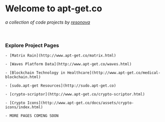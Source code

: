 # Welcome to apt-get.co
 _a collection of code projects by [resonova](https://www.resonova.com)_
<br>
<br>
<br>

### Explore Project Pages

```
- [Matrix Rain](http://www.apt-get.co/matrix.html)

- [Waves Platform Data](http://www.apt-get.co/waves.html)

- [Blockchain Technology in Healthcare](http://www.apt-get.co/medical-blockchain.html)

- [sudo.apt-get Resources](http://sudo.apt-get.co)

- [crypto-scriptor](http://www.apt-get.co/crypto-scriptor.html)

- [Crypto Icons](http://www.apt-get.co/docs/assets/crypto-icons/index.html)

- MORE PAGES COMING SOON
```
